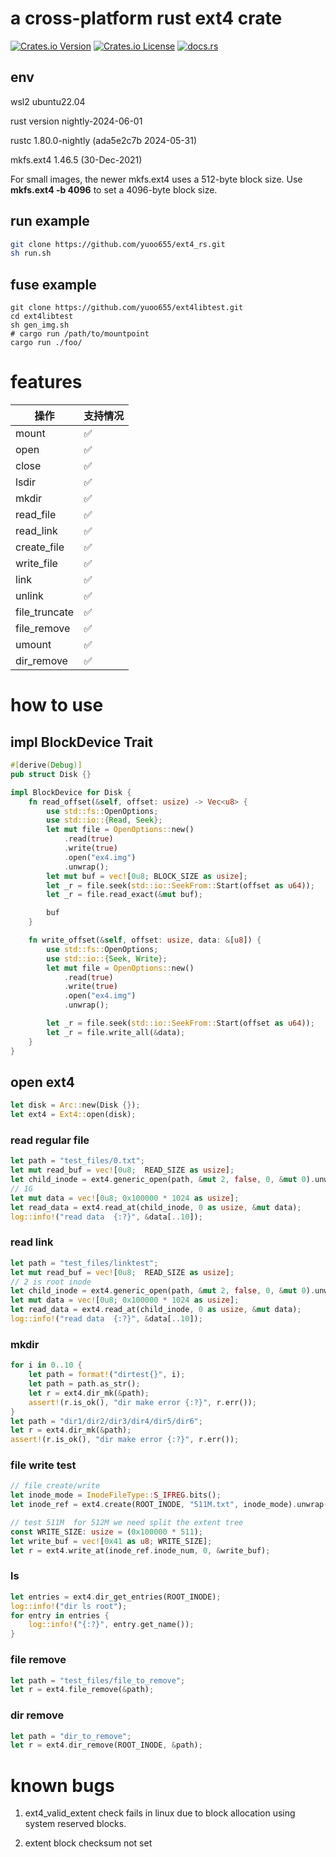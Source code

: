 # a cross-platform rust ext4 crate

[![Crates.io Version](https://img.shields.io/crates/v/ext4_rs)](https://crates.io/crates/ext4_rs)
[![Crates.io License](https://img.shields.io/crates/l/ext4_rs)](LICENSE)
[![docs.rs](https://img.shields.io/docsrs/ext4_rs)](https://docs.rs/ext4_rs)

## env
wsl2 ubuntu22.04

rust version nightly-2024-06-01

rustc 1.80.0-nightly (ada5e2c7b 2024-05-31)

mkfs.ext4 1.46.5 (30-Dec-2021) 

For small images, the newer mkfs.ext4 uses a 512-byte block size. Use **mkfs.ext4 -b 4096** to set a 4096-byte block size.

## run example
```sh
git clone https://github.com/yuoo655/ext4_rs.git
sh run.sh
```
## fuse example
```
git clone https://github.com/yuoo655/ext4libtest.git
cd ext4libtest
sh gen_img.sh
# cargo run /path/to/mountpoint
cargo run ./foo/
```
# features

| 操作         |支持情况| 
|--------------|------|
| mount        | ✅   |
| open         | ✅   |
| close        | ✅   |
| lsdir        | ✅   |
| mkdir        | ✅   |
| read_file    | ✅   |
| read_link    | ✅   |
| create_file  | ✅   |
| write_file   | ✅   |
| link         | ✅   |
| unlink       | ✅   |
| file_truncate| ✅   |
| file_remove  | ✅   |
| umount       | ✅   |
| dir_remove   | ✅   |



# how to use 

## impl BlockDevice Trait

```rust
#[derive(Debug)]
pub struct Disk {}

impl BlockDevice for Disk {
    fn read_offset(&self, offset: usize) -> Vec<u8> {
        use std::fs::OpenOptions;
        use std::io::{Read, Seek};
        let mut file = OpenOptions::new()
            .read(true)
            .write(true)
            .open("ex4.img")
            .unwrap();
        let mut buf = vec![0u8; BLOCK_SIZE as usize];
        let _r = file.seek(std::io::SeekFrom::Start(offset as u64));
        let _r = file.read_exact(&mut buf);

        buf
    }

    fn write_offset(&self, offset: usize, data: &[u8]) {
        use std::fs::OpenOptions;
        use std::io::{Seek, Write};
        let mut file = OpenOptions::new()
            .read(true)
            .write(true)
            .open("ex4.img")
            .unwrap();

        let _r = file.seek(std::io::SeekFrom::Start(offset as u64));
        let _r = file.write_all(&data);
    }
}

```

## open ext4

```rust
let disk = Arc::new(Disk {});
let ext4 = Ext4::open(disk);
```

### read regular file
```rust
let path = "test_files/0.txt";
let mut read_buf = vec![0u8;  READ_SIZE as usize];
let child_inode = ext4.generic_open(path, &mut 2, false, 0, &mut 0).unwrap();
// 1G
let mut data = vec![0u8; 0x100000 * 1024 as usize];
let read_data = ext4.read_at(child_inode, 0 as usize, &mut data);
log::info!("read data  {:?}", &data[..10]);
```

### read link
```rust
let path = "test_files/linktest";
let mut read_buf = vec![0u8;  READ_SIZE as usize];
// 2 is root inode
let child_inode = ext4.generic_open(path, &mut 2, false, 0, &mut 0).unwrap();
let mut data = vec![0u8; 0x100000 * 1024 as usize];
let read_data = ext4.read_at(child_inode, 0 as usize, &mut data);
log::info!("read data  {:?}", &data[..10]);
```

### mkdir
```rust    
for i in 0..10 {
    let path = format!("dirtest{}", i);
    let path = path.as_str();
    let r = ext4.dir_mk(&path);
    assert!(r.is_ok(), "dir make error {:?}", r.err());
}
let path = "dir1/dir2/dir3/dir4/dir5/dir6";
let r = ext4.dir_mk(&path);
assert!(r.is_ok(), "dir make error {:?}", r.err());
```

### file write test
```rust
// file create/write
let inode_mode = InodeFileType::S_IFREG.bits();
let inode_ref = ext4.create(ROOT_INODE, "511M.txt", inode_mode).unwrap();

// test 511M  for 512M we need split the extent tree
const WRITE_SIZE: usize = (0x100000 * 511);
let write_buf = vec![0x41 as u8; WRITE_SIZE];
let r = ext4.write_at(inode_ref.inode_num, 0, &write_buf);
```


### ls
```rust
let entries = ext4.dir_get_entries(ROOT_INODE);
log::info!("dir ls root");
for entry in entries {
    log::info!("{:?}", entry.get_name());
}
```

### file remove
```rust
let path = "test_files/file_to_remove";
let r = ext4.file_remove(&path);
```

### dir remove
```rust
let path = "dir_to_remove";
let r = ext4.dir_remove(ROOT_INODE, &path);
```


# known bugs
1. ext4_valid_extent check fails in linux due to block allocation using system reserved blocks.

2. extent block checksum not set
